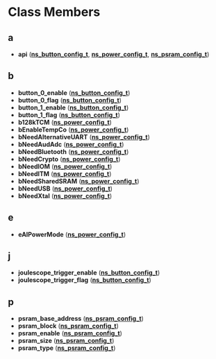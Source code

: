 
# Class Members



## a

* **api** ([**ns\_button\_config\_t**](structns__button__config__t.md), [**ns\_power\_config\_t**](structns__power__config__t.md), [**ns\_psram\_config\_t**](structns__psram__config__t.md))


## b

* **button\_0\_enable** ([**ns\_button\_config\_t**](structns__button__config__t.md))
* **button\_0\_flag** ([**ns\_button\_config\_t**](structns__button__config__t.md))
* **button\_1\_enable** ([**ns\_button\_config\_t**](structns__button__config__t.md))
* **button\_1\_flag** ([**ns\_button\_config\_t**](structns__button__config__t.md))
* **b128kTCM** ([**ns\_power\_config\_t**](structns__power__config__t.md))
* **bEnableTempCo** ([**ns\_power\_config\_t**](structns__power__config__t.md))
* **bNeedAlternativeUART** ([**ns\_power\_config\_t**](structns__power__config__t.md))
* **bNeedAudAdc** ([**ns\_power\_config\_t**](structns__power__config__t.md))
* **bNeedBluetooth** ([**ns\_power\_config\_t**](structns__power__config__t.md))
* **bNeedCrypto** ([**ns\_power\_config\_t**](structns__power__config__t.md))
* **bNeedIOM** ([**ns\_power\_config\_t**](structns__power__config__t.md))
* **bNeedITM** ([**ns\_power\_config\_t**](structns__power__config__t.md))
* **bNeedSharedSRAM** ([**ns\_power\_config\_t**](structns__power__config__t.md))
* **bNeedUSB** ([**ns\_power\_config\_t**](structns__power__config__t.md))
* **bNeedXtal** ([**ns\_power\_config\_t**](structns__power__config__t.md))


## e

* **eAIPowerMode** ([**ns\_power\_config\_t**](structns__power__config__t.md))


## j

* **joulescope\_trigger\_enable** ([**ns\_button\_config\_t**](structns__button__config__t.md))
* **joulescope\_trigger\_flag** ([**ns\_button\_config\_t**](structns__button__config__t.md))


## p

* **psram\_base\_address** ([**ns\_psram\_config\_t**](structns__psram__config__t.md))
* **psram\_block** ([**ns\_psram\_config\_t**](structns__psram__config__t.md))
* **psram\_enable** ([**ns\_psram\_config\_t**](structns__psram__config__t.md))
* **psram\_size** ([**ns\_psram\_config\_t**](structns__psram__config__t.md))
* **psram\_type** ([**ns\_psram\_config\_t**](structns__psram__config__t.md))





